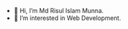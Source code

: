 - 👋 Hi, I’m Md Risul Islam Munna.
- 👀 I’m interested in Web Development.

<!---
risul-islam-munna/readme is a ✨ special ✨ repository because its `README.md` (this file) appears on your GitHub profile.
You can click the Preview link to take a look at your changes.
--->

